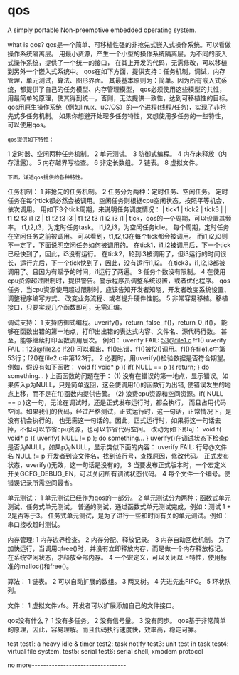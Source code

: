 qos
===

A simply portable Non-preemptive embedded operating system.


what is qos?
    qos是一个简单、可移植性强的非抢先式嵌入式操作系统。可以看做操作系统隔离层。
用最小资源，产生一个小型的操作系统隔离层。为不同的嵌入式操作系统，提供了一个统一的接口，
在其上开发的代码，无需修改，可以移植到另外一个嵌入式系统中。
    qos在如下方面，提供支持：任务机制，调试，内存管理，单元测试，算法、图形界面。
    其最基本原则为：简单。因为所有嵌入式系统，都提供了自己的任务模型、内存管理模型，
qos必须使用这些模型的共性，用最简单的原理，使其得到统一，否则，无法提供一致性，达到可移植性的目标。
    qos用原生操作系统（例如linux、uC/OS）的一个进程(线程/任务)，实现了非抢先式多任务机制。
如果你想避开处理多任务特性，又想使用多任务的一些特性，可以使用qos。
    
    qos提供如下特性：
1   定时器、空闲两种任务机制。
2   单元测试。
3   防御式编程。
4   内存未释放（内存泄露）。
5   内存越界写检查。
6   非定长数组。
7   链表。
8   虚拟文件。


    下面，详述qos提供的各种特性。

任务机制：
1   非抢先的任务机制。
2   任务分为两种：定时任务、空闲任务。
    定时任务在每个tick都必然会被调用。空闲任务则根据cpu空闲状态，按照平等机会，依次调用。
    用如下3个tick周期，来说明任务调度情况：
    |           tick1            |          tick2          |           tick3            |
    | t1   t2   t3   i1    i2    | t1   t2   t3    i3      |  t1   t2   t3  i1 i2 i3 i1 |
    tick，qos的一个周期，可以设置其频率。
    t1,t2,t3，为定时任务task。
    i1,i2,i3，为空闲任务idle。
    每个周期，定时任务在空闲任务之前被调用。
    可以看到，t1,t2,t3在每个tick都会被调用。
    而i1,i2,i3则不一定了，下面说明空闲任务如何被调用的。
    在tick1，i1,i2被调用后，下一个tick已经快到了，因此，i3没有运行。
    在tick2，轮到i3被调用了，但i3运行的时间很长，运行完后，下一个tick快到了，因此，没有运行i1,i2。
    在tick3，i1,i2,i3都被调用了。且因为有赋予的时间，i1运行了两遍。
3   任务个数没有限制。
4   在使用cpu资源超过限制时，提供警告。警示程序员调整系统设置，或者优化程序。
    qos任务，当cpu资源使用超过限制时，应该告知开发者知晓，开发者改变系统设置、调整程序编写方式、
    改变业务流程、或者提升硬件性能。
5   非常容易移植。移植接口，只要实现几个函数即可，无需汇编。



调试支持：
1   支持防御式编程。uverify()，return_false_if()，return_0_if()，
    能够在函数出错的第一地点，打印出出错的表达式内容、文件名、源代码行数。
    甚至，能够继续打印函数调用层次。
    例如：
    uverify FAIL: 53@file1.c !f1()
    uverify FAIL：123@file2.c !f2()
    可以看出，f1()出错，f1()被f2()调用。f1()在file1.c中第53行；f2()在file2.c中第123行。
2   必要时，用uverify()检验数据是否符合期望。例如，假设有如下函数：
    void f( void* p ){
        if( NULL == p ){
            return;
        }
        do something...
    }
    上面函数的问题在于：
    (1) 没有在错误的第一地点，显示错误。如果传入p为NULL，只是简单返回，这会使调用f()的函数行为出错,
    使错误发生的地点上移，而不是在f()函数内提供告警。
    (2) 浪费cpu资源和空间资源。if( NULL == p )这一句，无论在调试时，还是正式发布运行时，都会执行，
    而且占用代码空间。如果我们的代码，经过严格测试，正式运行时，这一句话，正常情况下，是没有机会执行的，
    也无需这一句话的。因此，正式运行时，如果将这一句话去掉，不但可以节省cpu资源，也可以节省代码空间。
    改动为如下即可：
    void f( void* p ){
        uverify( NULL != p );
        do something...
    }
    uverify()在调试状态下检查p是否为NULL，如果p为NULL，显示类似下面的内容：
            uverify FAIL: 行号@文件名 NULL != p 
    开发者到该文件名，找到该行号，查找原因，修改代码。
    正式发布状态，uverify()无效，这一句话是没有的。
3   当要发布正式版本时，一个宏定义开关GCFG_DEBUG_EN，可以关闭所有调试状态代码。
4   每个文件一个编号。使错误记录所需空间最省。


单元测试：
1   单元测试已经作为qos的一部分。
2   单元测试分为两种：函数式单元测试、任务式单元测试。
    普通的测试，通过函数式单元测试完成，例如：测试 1 + 2是否等于3。
    任务式单元测试，是为了进行一些和时间有关的单元测试。例如：串口接收超时测试。


内存管理:
1   内存边界检查。
2   内存分配、释放记录。
3   内存自动回收机制。
    为了加快运行，当调用qfree()时，并没有立即释放内存，而是做一个内存释放标记。
    在系统空闲状态，才释放全部内存。
4   一个宏定义，可以关闭以上特性，使用标准的malloc()和free()。


算法：
1   链表。
2   可以自动扩展的数组。
3   两叉树。
4   先进先出FIFO。
5   环状队列。


文件：
1   虚拟文件vfs。开发者可以扩展添加自己的文件接口。


qos没有什么？
1   没有多任务。
2   没有信号量。
3   没有同步。
qos基于非常简单的原理，因此，容易理解。而且代码执行速度快，效率高，稳定可靠。


test
test1: a heavy idle & timer
test2: task notify
test3: unit test in task
test4: virtual file system.
test5: serial
test6: serial shell, xmodem protocol


no more---------------------------------

